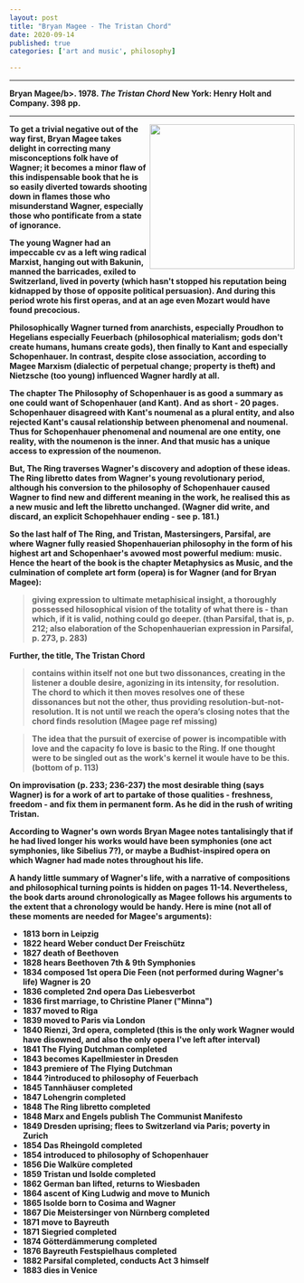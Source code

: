 ```yaml
---
layout: post
title: "Bryan Magee - The Tristan Chord"
date: 2020-09-14
published: true
categories: ['art and music', philosophy]

---
```



***
<b>Bryan Magee/b>. 1978. _The Tristan Chord_  New York: Henry Holt and Company. 398 pp.

***

<img align="right" src="https://images.macmillan.com/folio-assets/macmillan_us_frontbookcovers_350W/9780805071894.jpg"  width="256"  alt="">

To get a trivial negative out of the way first, Bryan Magee takes delight in correcting many misconceptions folk have of Wagner; it becomes a minor flaw of this indispensable book that he is so easily diverted towards shooting down in flames those who misunderstand Wagner, especially those who pontificate from a state of ignorance.  

The young Wagner had an impeccable cv as a left wing radical Marxist, hanging out with Bakunin, manned the barricades, exiled to Switzerland, lived in poverty (which hasn't stopped his reputation being kidnapped by those of opposite political persuasion).  And during this period wrote his first operas, and at an age even Mozart would have found precocious.   

Philosophically Wagner turned from anarchists, especially Proudhon to Hegelians especially Feuerbach (philosophical materialism; gods don't create humans, humans create gods), then finally to Kant and especially Schopenhauer. In contrast, despite close association, according to Magee Marxism (dialectic of perpetual change; property is theft) and Nietzsche (too young) influenced Wagner hardly at all.  

The chapter The Philosophy of Schopenhauer is as good a summary as one could want of Schopenhauer (and Kant). And as short - 20 pages.  Schopenhauer disagreed with Kant's noumenal as a plural entity, and also rejected Kant's causal relationship between phenomenal and noumenal.  Thus for Schopenhauer phenomenal and noumenal are one entity, one reality, with the noumenon is the inner.  And that music has a unique access to expression of the noumenon.

But, The Ring traverses Wagner's discovery and adoption of these ideas. The Ring libretto dates from Wagner's young revolutionary period, although his conversion to the philosophy of Schopenhauer caused Wagner to find new and different meaning in  the work, he realised this as a new music and left the libretto unchanged.  (Wagner did write, and discard, an explicit Schopehhauer ending - see p. 181.) 

So the last half of The Ring, and Tristan, Mastersingers, Parsifal, are where Wagner fully reasied Shopenhauerian philosophy in the form of his highest art and Schopenhaer's avowed most powerful medium: music.  Hence the heart of the book is the chapter Metaphysics as Music, and the culmination of complete art form (opera) is for Wagner (and for Bryan Magee):

> giving expression to ultimate metaphisical insight, a thoroughly possessed hilosophical vision of the totality of what there is - than which, if it is valid, nothing could go deeper. (than Parsifal, that is, p. 212; also elaboration of the Schopenhauerian expression in Parsifal, p. 273, p. 283) 

Further, the title, The Tristan Chord 

> contains within itself not one but two dissonances, creating in the listener a double desire, agonizing in its intensity, for resolution. The chord to which it then moves resolves one of these dissonances but not the other, thus providing resolution-but-not-resolution. It is not until we reach the opera’s closing notes that the chord finds resolution (Magee page ref missing)

> The idea that the pursuit of exercise of power is incompatible with love and the capacity fo love is basic to the Ring.  If one thought were to be singled out as the work's kernel it woule have to be this.  (bottom of p. 113)   

On improvisation (p. 233; 236-237) the most desirable thing (says Wagner) is for a work of art to partake of those qualities - freshness, freedom - and fix them in permanent form.  As he did in the rush of writing Tristan.

According to Wagner's own words Bryan Magee notes tantalisingly that if he had lived longer his works would have been symphonies (one act symphonies, like Sibelius 7?), or maybe a Budhist-inspired opera on which Wagner had made notes throughout his life.

A handy little summary of Wagner's life, with a narrative of compositions and philosophical turning points is hidden on pages 11-14.  Nevertheless, the book darts around chronologically as Magee follows his arguments to the extent that a chronology would be handy.  Here is mine (not all of these moments are needed for Magee's arguments): 

- 1813 born in Leipzig
- 1822 heard Weber conduct Der Freischütz
- 1827 death of Beethoven
- 1828 hears Beethoven 7th & 9th Symphonies
- 1834 composed 1st opera Die Feen (not performed during Wagner's life) Wagner is 20
- 1836 completed 2nd opera Das Liebesverbot 
- 1836 first marriage, to Christine Planer ("Minna")
- 1837 moved to Riga
- 1839 moved to Paris via London
- 1840 Rienzi, 3rd opera, completed (this is the only work Wagner would have disowned, and also the only opera I've left after interval)
- 1841 The Flying Dutchman completed
- 1843 becomes Kapellmiester in Dresden
- 1843 premiere of The Flying Dutchman
- 1844 ?introduced to philosophy of Feuerbach
- 1845 Tannhäuser completed
- 1847 Lohengrin completed
- 1848 The Ring libretto completed
- 1848 Marx and Engels publish The Communist Manifesto
- 1849 Dresden uprising; flees to Switzerland via Paris; poverty in Zurich
- 1854 Das Rheingold completed 
- 1854 introduced to philosophy of Schopenhauer
- 1856 Die Walküre completed
- 1859 Tristan und Isolde completed
- 1862 German ban lifted, returns to Wiesbaden
- 1864 ascent of King Ludwig and move to Munich
- 1865 Isolde born to Cosima and Wagner
- 1867 Die Meistersinger von Nürnberg completed
- 1871 move to Bayreuth
- 1871 Siegried completed
- 1874 Götterdämmerung completed
- 1876 Bayreuth Festspielhaus completed
- 1882 Parsifal completed, conducts Act 3 himself
- 1883 dies in Venice


